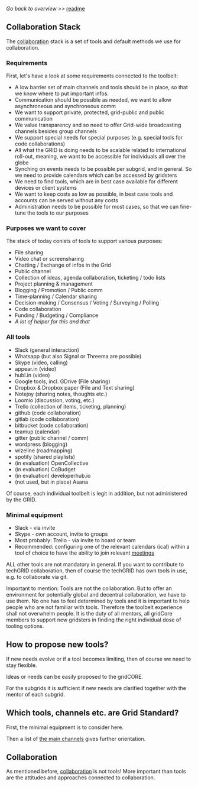 _Go back to overview >>_ [readme](../README.md)

## Collaboration Stack

The [collaboration](./collaboration.md) stack is a set of tools and default methods we use for collaboration.

### Requirements

First, let's have a look at some requirements connected to the toolbelt:

* A low barrier set of main channels and tools should be in place, so that we know where to put important infos.
* Communication should be possible as needed, we want to allow asynchroneous and synchroneous comm
* We want to support private, protected, grid-public and public communication 
* We value transparency and so need to offer Grid-wide broadcasting channels besides group channels
* We support special needs for special purposes (e.g. special tools for code collaborations)
* All what the GRID is doing needs to be scalable related to international roll-out, meaning, we want to be accessible for individuals all over the globe
* Synching on events needs to be possible per subgrid, and in general. So we need to provide calendars which can be accessed by gridsters
* We need to find tools, which are in best case available for different devices or client systems
* We want to keep costs as low as possible, in best case tools and accounts can be served without any costs
* Administration needs to be possible for most cases, so that we can fine-tune the tools to our purposes

### Purposes we want to cover

The stack of today conists of tools to support various purposes:

* File sharing
* Video chat or screensharing
* Chatting / Exchange of infos in the Grid
* Public channel
* Collection of ideas, agenda collaboration, ticketing / todo lists
* Project planning & management
* Blogging / Promotion / Public comm
* Time-planning / Calendar sharing
* Decision-making / Consensus / Voting / Surveying / Polling
* Code collaboration
* Funding / Budgeting / Compliance
* _A lot of helper for this and that_

### All tools

* Slack (general interaction)
* Whatsapp (but also Signal or Threema are possible)
* Skype (video, calling)
* appear.in (video)
* hubl.in (video)
* Google tools, incl. GDrive (File sharing)
* Dropbox & Dropbox paper (File and Text sharing)
* Notejoy (sharing notes, thoughts etc.)
* Loomio (discussion, voting, etc.)
* Trello (collection of items, ticketing, planning)
* github (code collaboration)
* gitlab (code collaboration)
* bitbucket (code collaboration)
* teamup (calendar)
* gitter (public channel / comm)
* wordpress (blogging)
* wizeline (roadmapping)
* spotify (shared playlists)
* (in evaluation) OpenCollective
* (in evaluation) CoBudget
* (in evaluation) developerhub.io
* (not used, but in place) Asana 

Of course, each individual toolbelt is legit in addition, but not administered by the GRID.

### Minimal equipment

* Slack - via invite
* Skype - own account, invite to groups
* Most probably: Trello - via invite to board or team
* Recommended: configuring one of the relevant calendars (ical) within a tool of choice to have the ability to join relevant [meetings](./meetings.md)

ALL other tools are not mandatory in general.
If you want to contribute to techGRID collaboration, then of course the techGRID has own tools in use, e.g. to collaborate via git.

Important to mention: Tools are not the collaboration. But to offer an environment for potentially global and decentral collaboration, we have to use them.
No one has to feel determined by tools and it is important to help people who are not familiar with tools. Therefore the toolbelt experience shall not overwhelm people.
It is the duty of all mentors, all gridCore members to support new gridsters in finding the right individual dose of tooling options.


## How to propose new tools?

If new needs evolve or if a tool becomes limiting, then of course we need to stay flexible.

Ideas or needs can be easily proposed to the gridCORE.

For the subgrids it is sufficient if new needs are clarified together with the mentor of each subgrid.



## Which tools, channels etc. are Grid Standard?

First, the minimal equipment is to consider here.

Then a list of [the main channels](./mainChannels.md) gives further orientation.


## Collaboration

As mentioned before, [collaboration](./collaboration.md) is not tools! 
More important than tools are the attitudes and approaches connected to collaboration.



